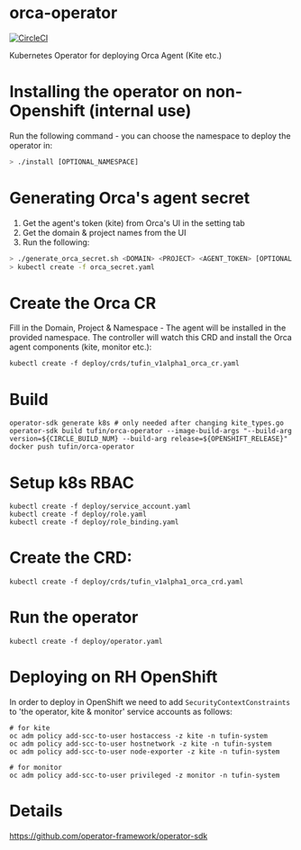 # orca-operator 
[![CircleCI](https://circleci.com/gh/Tufin/orca-operator/tree/master.svg?style=svg)](https://circleci.com/gh/Tufin/orca-operator/tree/master)

Kubernetes Operator for deploying Orca Agent (Kite etc.)


# Installing the operator on non-Openshift (internal use)
Run the following command - you can choose the namespace to deploy the operator in:
```bash
> ./install [OPTIONAL_NAMESPACE]
```

# Generating Orca's agent secret
1. Get the agent's token (kite) from Orca's UI in the setting tab
2. Get the domain & project names from the UI
3. Run the following: 
```bash
> ./generate_orca_secret.sh <DOMAIN> <PROJECT> <AGENT_TOKEN> [OPTIONAL NAMESPACE] > orca_secret.yaml
> kubectl create -f orca_secret.yaml
```

# Create the Orca CR
Fill in the Domain, Project & Namespace - The agent will be installed in the provided namespace.
The controller will watch this CRD and install the Orca agent components (kite, monitor etc.):
```
kubectl create -f deploy/crds/tufin_v1alpha1_orca_cr.yaml
```

# Build
```
operator-sdk generate k8s # only needed after changing kite_types.go
operator-sdk build tufin/orca-operator --image-build-args "--build-arg version=${CIRCLE_BUILD_NUM} --build-arg release=${OPENSHIFT_RELEASE}"
docker push tufin/orca-operator
```

# Setup k8s RBAC 
```
kubectl create -f deploy/service_account.yaml
kubectl create -f deploy/role.yaml
kubectl create -f deploy/role_binding.yaml
```

# Create the CRD:
```
kubectl create -f deploy/crds/tufin_v1alpha1_orca_crd.yaml
```

# Run the operator
```
kubectl create -f deploy/operator.yaml
```

# Deploying on RH OpenShift
In order to deploy in OpenShift we need to add `SecurityContextConstraints` 
to 'the operator, kite & monitor' service accounts as follows:

```
# for kite
oc adm policy add-scc-to-user hostaccess -z kite -n tufin-system
oc adm policy add-scc-to-user hostnetwork -z kite -n tufin-system
oc adm policy add-scc-to-user node-exporter -z kite -n tufin-system

# for monitor
oc adm policy add-scc-to-user privileged -z monitor -n tufin-system
```

# Details
https://github.com/operator-framework/operator-sdk


